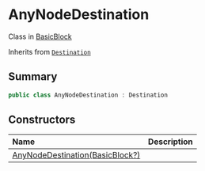 # AnyNodeDestination

Class in [BasicBlock](/docs/api/csharp/yarn.compiler.basicblock.md)

Inherits from [`Destination`](/docs/api/csharp/yarn.compiler.basicblock.destination.md)

## Summary



```csharp
public class AnyNodeDestination : Destination
```

## Constructors

|Name|Description|
|:---|:---|
|[AnyNodeDestination(BasicBlock?)](/docs/api/csharp/yarn.compiler.basicblock.anynodedestination..ctor.md)||

